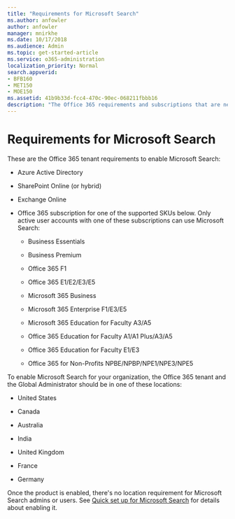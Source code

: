 ```yaml
---
title: "Requirements for Microsoft Search"
ms.author: anfowler
author: anfowler
manager: mnirkhe
ms.date: 10/17/2018
ms.audience: Admin
ms.topic: get-started-article
ms.service: o365-administration
localization_priority: Normal
search.appverid:
- BFB160
- MET150
- MOE150
ms.assetid: 41b9b33d-fcc4-470c-90ec-068211fbbb16
description: "The Office 365 requirements and subscriptions that are needed to enable Microsoft Search"
---
```


# Requirements for Microsoft Search

These are the Office 365 tenant requirements to enable Microsoft Search: 
  
- Azure Active Directory
    
- SharePoint Online (or hybrid)
    
- Exchange Online
    
- Office 365 subscription for one of the supported SKUs below. Only active user accounts with one of these subscriptions can use Microsoft Search:
    
  - Business Essentials
    
  - Business Premium
    
  - Office 365 F1
    
  - Office 365 E1/E2/E3/E5
    
  - Microsoft 365 Business
    
  - Microsoft 365 Enterprise F1/E3/E5
    
  - Microsoft 365 Education for Faculty A3/A5
    
  - Office 365 Education for Faculty A1/A1 Plus/A3/A5
    
  - Office 365 Education for Faculty E1/E3
    
  - Office 365 for Non-Profits NPBE/NPBP/NPE1/NPE3/NPE5
    
To enable Microsoft Search for your organization, the Office 365 tenant and the Global Administrator should be in one of these locations:
  
- United States
    
- Canada
    
- Australia
    
- India
    
- United Kingdom
    
- France
    
- Germany
    
Once the product is enabled, there's no location requirement for Microsoft Search admins or users. See [Quick set up for Microsoft Search](../setup/quick-set-up.md) for details about enabling it. 

  

